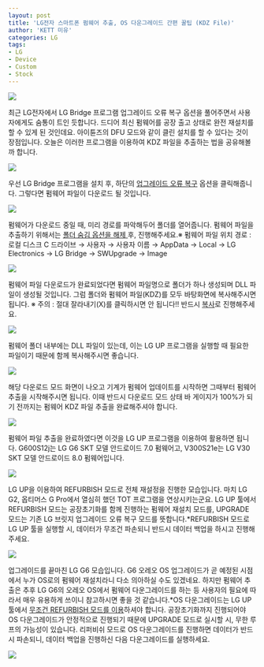 ```yaml
---
layout: post
title: 'LG전자 스마트폰 펌웨어 추출, OS 다운그레이드 간편 꿀팁 (KDZ File)'
author: 'KETT 미유'
categories: LG
tags:
- LG
- Device
- Custom
- Stock
---
```



<script> location.href='https://cafe.naver.com/develoid/793392' ; </script>

<p>
 <p>
  <img src="https://dthumb-phinf.pstatic.net/?src=%22http%3A%2F%2Fblogfiles.naver.net%2FMjAxODA0MTVfODUg%2FMDAxNTIzODA0MjQ0ODgy.G3j0_9MG8hNtSdbgQJplqUtpGWSGaw8AXQkf-UV15z0g.wueqYwAR2VdEqsDbMBizoGFHI0jtBWKFklFvHRpV4Z0g.JPEG.great97k%2FDSC02889.JPG%22&amp;type=cafe_wa740">
 </p>

</p>

<p>
 <p>최근 LG전자에서 LG Bridge 프로그램&nbsp;업그레이드 오류 복구 옵션을 풀어주면서 사용자에게도 숨통이 트인 듯합니다. 드디어 최신 펌웨어를 공장 출고 상태로 완전&nbsp;재설치를 할 수 있게 된 것인데요. 아이튠즈의 DFU 모드와 같이 클린 설치를 할 수 있다는 것이 장점입니다. 오늘은 이러한 프로그램을 이용하여 KDZ 파일을 추출하는 법을 공유해볼까 합니다.</p>

</p>

<p>
 <p>
  <img src="https://dthumb-phinf.pstatic.net/?src=%22http%3A%2F%2Fblogfiles.naver.net%2FMjAxODA0MTVfMjcx%2FMDAxNTIzODA0MzUxMzY2.I7ghhc5u9d2D_7WnA6V0uHY_pkZoolvYIQ2T-lboqXkg.BGOL0ZXp9tGwNPaPQ2-DRwAOYw9SmR-wEcgEmJmfAzog.JPEG.great97k%2F1.jpg%22&amp;type=cafe_wa740">
 </p>

</p>

<p>
 <p>우선 LG Bridge 프로그램을 설치 후, 하단의 <u>업그레이드 오류 복구</u> 옵션을 클릭해줍니다. 그렇다면 펌웨어 파일이 다운로드 될 것입니다.</p>

</p>

<p>
 <p>
  <img src="https://dthumb-phinf.pstatic.net/?src=%22http%3A%2F%2Fblogfiles.naver.net%2FMjAxODA0MTVfMjc2%2FMDAxNTIzODA0Mzc1NDY3.coIixZFWWs1iMbFG06Ev_RBh3s8SLlL0JiGceFgcTlgg.UOkGqv-nhZe2443qFtLLA4OYWqLZSzd-8xRVQVD-Gt4g.JPEG.great97k%2F2.jpg%22&amp;type=cafe_wa740">
 </p>

</p>

<p>
 <p>펌웨어가 다운로드 중일 때, 미리 경로를 파악해두어 폴더를 열어줍니다. 펌웨어 파일을 추출하기 위해서는 <u>폴더 숨김 옵션을 </u><u>해제</u><u> </u>후, 진행해주세요.※ 펌웨어 파일 위치 경로 : 로컬 디스크 C 드라이브 → 사용자 → 사용자 이름 → AppData → Local → LG Electronics → LG Bridge → SWUpgrade → Image</p>

</p>

<p>
 <p>
  <img src="https://dthumb-phinf.pstatic.net/?src=%22http%3A%2F%2Fblogfiles.naver.net%2FMjAxODA0MTZfMTMy%2FMDAxNTIzODA0NTA5MjU3.46jNcQUkTsdOsUVySNz4kGNwnkjqJ-yX4WwY9LnqJiIg.Rmnw07K73TnhzUdC9qUAyXMP7rNsbLEIvoGbwLPiijIg.JPEG.great97k%2F4.jpg%22&amp;type=cafe_wa740">
 </p>

</p>

<p>
 <p>펌웨어 파일 다운로드가 완료되었다면 펌웨어 파일명으로 폴더가 하나 생성되며 DLL 파일이 생성될 것입니다. 그럼 폴더와 펌웨어 파일(KDZ)를&nbsp;모두 바탕화면에 복사해주시면 됩니다. ※ 주의 : 절대 잘라내기(X)를 클릭하시면 안 됩니다!! 반드시 <u>복사</u>로 진행해주세요.</p>

</p>

<p>
 <p>
  <img src="https://dthumb-phinf.pstatic.net/?src=%22http%3A%2F%2Fblogfiles.naver.net%2FMjAxODA0MTZfMTQ1%2FMDAxNTIzODA0NzU5NTIz.BL09KnYMWYw5Y8XtVIP33VkNXcSIbPWV2JN2l1PTAoYg.e9N3uhmnpRoG-YkLY1TxnEDw_cL0_kYiq7kIdBwH6i0g.JPEG.great97k%2F3.jpg%22&amp;type=cafe_wa740">
 </p>

</p>

<p>
 <p>펌웨어 폴더 내부에는 DLL 파일이 있는데, 이는 LG UP 프로그램을 실행할 때 필요한 파일이기 때문에 함께 복사해주시면 좋습니다.</p>

</p>

<p>
 <p>
  <img src="https://dthumb-phinf.pstatic.net/?src=%22http%3A%2F%2Fblogfiles.naver.net%2FMjAxODA0MTZfMzYg%2FMDAxNTIzODA0NjM3Mjg5.6oVPTo7A2EBCYQGGADMUWW1ya992XTg7utRhkfzJBZ0g.Pu2w-d6DDmcxDUueLHrmgJlcwFWBL38ZX6kRAIagoAIg.JPEG.great97k%2FDSC02883.JPG%22&amp;type=cafe_wa740">
 </p>

</p>

<p>
 <p>해당 다운로드 모드 화면이 나오고&nbsp;기계가&nbsp;펌웨어 업데이트를 시작하면 그때부터&nbsp;펌웨어 추출을 시작해주시면 됩니다. 이때 반드시 다운로드 모드 상태 바 게이지가 100%가 되기 전까지는 펌웨어 KDZ&nbsp;파일 추출을 완료해주셔야 합니다. </p>

</p>

<p>
 <p>
  <p></p>

 </p>

</p>

<p>
 <p>
  <img src="https://dthumb-phinf.pstatic.net/?src=%22http%3A%2F%2Fblogfiles.naver.net%2FMjAxODA0MTZfNzAg%2FMDAxNTIzODA0ODQwOTU0.7sWZ17VTbA1tCPvqk701ddJMHCvkHpxdoLAoBUKhdPog.xrGCzpoFFwk3aR8Dllwu1sUSvnCwdnS08ZH0ttQJYVog.JPEG.great97k%2F0.jpg%22&amp;type=cafe_wa740">
 </p>

</p>

<p>
 <p>펌웨어 파일 추출을 완료하였다면 이것을 LG UP 프로그램을 이용하여 활용하면 됩니다. G600S12j는 LG G6 SKT 모델 안드로이드 7.0 펌웨어고, V300S21e는 LG V30 SKT 모델 안드로이드 8.0 펌웨어입니다.</p>

</p>

<p>
 <p>
  <img src="https://dthumb-phinf.pstatic.net/?src=%22http%3A%2F%2Fblogfiles.naver.net%2FMjAxODA0MTZfOTEg%2FMDAxNTIzODA0ODk3NDQ0.XLXkzw3D7giZ1uaBqf7pWi2Dy2a5gEbeESISMBoFTeYg.DNRQo2upsTRmrEdBcOiTxtZZ1EtivarOg8gNmBewXPcg.JPEG.great97k%2F6.jpg%22&amp;type=cafe_wa740">
 </p>

</p>

<p>
 <p>LG UP을 이용하여 REFURBISH 모드로 전체 재설정을 진행한 모습입니다. 마치 LG G2, 옵티머스 G Pro에서 열심히 했던 TOT 프로그램을 연상시키는군요. LG UP 툴에서 REFURBISH 모드는&nbsp;공장초기화를 함께 진행하는&nbsp;펌웨어 재설치 모드를, UPGRADE 모드는 기존 LG 브릿지 업그레이드 오류 복구 모드를 뜻합니다.*REFURBISH 모드로 LG UP 툴을 실행할 시, 데이터가 무조건 파손되니 반드시 데이터&nbsp;백업을 하시고 진행해주세요.</p>

</p>

<p>
 <p>
  <img src="https://dthumb-phinf.pstatic.net/?src=%22http%3A%2F%2Fblogfiles.naver.net%2FMjAxODA0MTZfMjM4%2FMDAxNTIzODA0OTc3ODkw.CmRoDtII4PiDe5L4hZ8z17zVSus4r8Z0SyxQDOexrFcg.g6PwUhgTM5rq7kMY5ljGnSeeBD3tHZLklwdz9NT51Z4g.JPEG.great97k%2FDSC02890.JPG%22&amp;type=cafe_wa740">
 </p>

</p>

<p>
 <p>업그레이드를 끝마친 LG G6 모습입니다. G6 오레오 OS 업그레이드가 곧 예정된 시점에서 누가 OS로의 펌웨어 재설치라니 다소 의아하실 수도 있겠네요. 하지만 펌웨어 추출은&nbsp;추후 LG G6의 오레오 OS에서 펌웨어 다운그레이드를 하는 등 사용자의 필요에 따라서 매우 유용하게 쓰이니 참고하시면 좋을 것 같습니다.*OS 다운그레이드는 LG UP 툴에서 <u>무조건&nbsp;REFURBISH 모드를 이용</u>하셔야 합니다. 공장초기화까지 진행되어야 OS 다운그레이드가 안정적으로 진행되기 때문에 UPGRADE 모드로 실시할 시, 무한 루프의 가능성이 있습니다.&nbsp;리퍼비쉬 모드로&nbsp;OS 다운그레이드를 진행하면&nbsp;데이터가 반드시 파손되니, 데이터&nbsp;백업을 진행하신 다음 다운그레이드를 실행하세요.</p>

</p>

<p>
 <p>
  <img src="https://dthumb-phinf.pstatic.net/?src=%22http%3A%2F%2Fblogfiles.naver.net%2FMjAxODA0MTZfMjMw%2FMDAxNTIzODA1MDczODQ4.ngyACgtYXf4rlRxTYATDaSOGVWwwax1S5jqQguzulZIg.NbH7uGajRROyOxQ2kxFmbDuvfN2d_077xddJ4PYg120g.JPEG.great97k%2F%25EB%25AF%25B8%25EC%259C%25A0%25EC%258B%259C%25ED%258B%25B0.jpg%22&amp;type=cafe_wa740">
 </p>

</p>

<p>
 <p></p>

</p>

